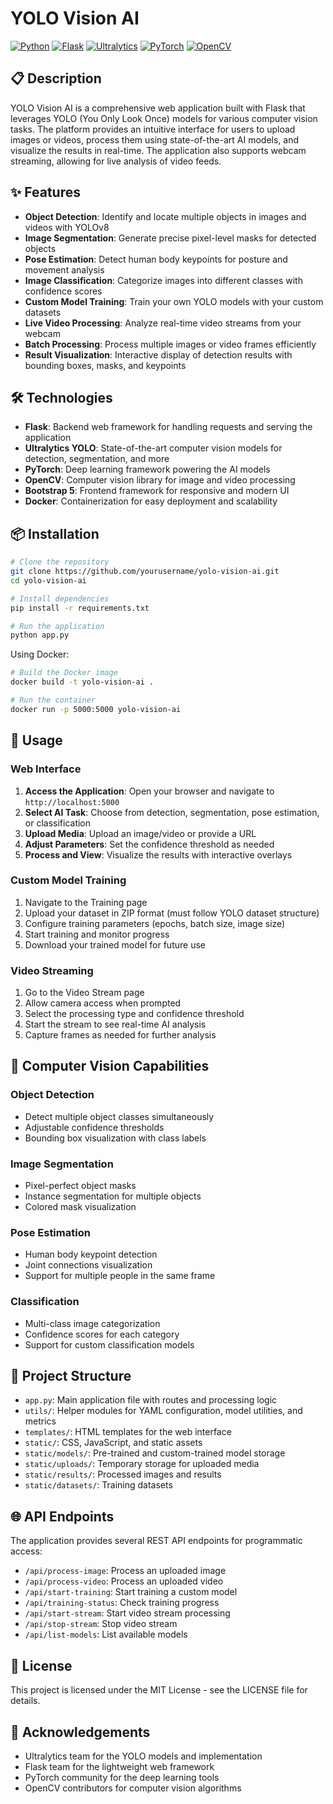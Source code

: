 
# YOLO Vision AI

[![Python](https://img.shields.io/badge/Python-3.8+-blue.svg)](https://www.python.org/)
[![Flask](https://img.shields.io/badge/Flask-2.0.1-green.svg)](https://flask.palletsprojects.com/)
[![Ultralytics](https://img.shields.io/badge/Ultralytics-8.0.208-yellow.svg)](https://ultralytics.com/)
[![PyTorch](https://img.shields.io/badge/PyTorch-2.0.1-EE4C2C.svg)](https://pytorch.org/)
[![OpenCV](https://img.shields.io/badge/OpenCV-4.5.5-5C3EE8.svg)](https://opencv.org/)

## 📋 Description

YOLO Vision AI is a comprehensive web application built with Flask that leverages YOLO (You Only Look Once) models for various computer vision tasks. The platform provides an intuitive interface for users to upload images or videos, process them using state-of-the-art AI models, and visualize the results in real-time. The application also supports webcam streaming, allowing for live analysis of video feeds.

## ✨ Features

- **Object Detection**: Identify and locate multiple objects in images and videos with YOLOv8
- **Image Segmentation**: Generate precise pixel-level masks for detected objects
- **Pose Estimation**: Detect human body keypoints for posture and movement analysis
- **Image Classification**: Categorize images into different classes with confidence scores
- **Custom Model Training**: Train your own YOLO models with your custom datasets
- **Live Video Processing**: Analyze real-time video streams from your webcam
- **Batch Processing**: Process multiple images or video frames efficiently
- **Result Visualization**: Interactive display of detection results with bounding boxes, masks, and keypoints

## 🛠️ Technologies

- **Flask**: Backend web framework for handling requests and serving the application
- **Ultralytics YOLO**: State-of-the-art computer vision models for detection, segmentation, and more
- **PyTorch**: Deep learning framework powering the AI models
- **OpenCV**: Computer vision library for image and video processing
- **Bootstrap 5**: Frontend framework for responsive and modern UI
- **Docker**: Containerization for easy deployment and scalability

## 📦 Installation

```bash
# Clone the repository
git clone https://github.com/yourusername/yolo-vision-ai.git
cd yolo-vision-ai

# Install dependencies
pip install -r requirements.txt

# Run the application
python app.py
```

Using Docker:
```bash
# Build the Docker image
docker build -t yolo-vision-ai .

# Run the container
docker run -p 5000:5000 yolo-vision-ai
```

## 🚀 Usage

### Web Interface

1. **Access the Application**: Open your browser and navigate to `http://localhost:5000`
2. **Select AI Task**: Choose from detection, segmentation, pose estimation, or classification
3. **Upload Media**: Upload an image/video or provide a URL
4. **Adjust Parameters**: Set the confidence threshold as needed
5. **Process and View**: Visualize the results with interactive overlays

### Custom Model Training

1. Navigate to the Training page
2. Upload your dataset in ZIP format (must follow YOLO dataset structure)
3. Configure training parameters (epochs, batch size, image size)
4. Start training and monitor progress
5. Download your trained model for future use

### Video Streaming

1. Go to the Video Stream page
2. Allow camera access when prompted
3. Select the processing type and confidence threshold
4. Start the stream to see real-time AI analysis
5. Capture frames as needed for further analysis

## 📸 Computer Vision Capabilities

### Object Detection
- Detect multiple object classes simultaneously
- Adjustable confidence thresholds
- Bounding box visualization with class labels

### Image Segmentation
- Pixel-perfect object masks
- Instance segmentation for multiple objects
- Colored mask visualization

### Pose Estimation
- Human body keypoint detection
- Joint connections visualization
- Support for multiple people in the same frame

### Classification
- Multi-class image categorization
- Confidence scores for each category
- Support for custom classification models

## 🔧 Project Structure

- `app.py`: Main application file with routes and processing logic
- `utils/`: Helper modules for YAML configuration, model utilities, and metrics
- `templates/`: HTML templates for the web interface
- `static/`: CSS, JavaScript, and static assets
- `static/models/`: Pre-trained and custom-trained model storage
- `static/uploads/`: Temporary storage for uploaded media
- `static/results/`: Processed images and results
- `static/datasets/`: Training datasets

## 🌐 API Endpoints

The application provides several REST API endpoints for programmatic access:

- `/api/process-image`: Process an uploaded image
- `/api/process-video`: Process an uploaded video
- `/api/start-training`: Start training a custom model
- `/api/training-status`: Check training progress
- `/api/start-stream`: Start video stream processing
- `/api/stop-stream`: Stop video stream
- `/api/list-models`: List available models

## 📄 License

This project is licensed under the MIT License - see the LICENSE file for details.

## 🙏 Acknowledgements

- Ultralytics team for the YOLO models and implementation
- Flask team for the lightweight web framework
- PyTorch community for the deep learning tools
- OpenCV contributors for computer vision algorithms

